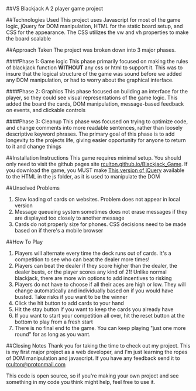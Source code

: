 ##VS Blackjack
A 2 player game project

##Technologies Used
This project uses Javascript for most of the game logic, jQuery for DOM manipulation, HTML for the static board setup, and CSS for the appearance. The CSS utilizes the vw and vh properties to make the board scalable

##Approach Taken
The project was broken down into 3 major phases.

####Phase 1: Game logic
This phase primarily focused on making the rules of blackjack function **WITHOUT** any css or html to support it. This was to insure that the logical structure of the game was sound before we added any DOM manipulation, or had to worry about the graphical interface.

####Phase 2: Graphics
This phase focused on building an interface for the player, so they could see visual representations of the game logic. This added the board the cards, DOM manipulation, message-based feedback on events,  and clickable controls

####Phase 3: Cleanup
This phase was focused on trying to optimize code, and change comments into more readable sentences, rather than loosely descriptive keyword phrases. The primary goal of this phase is to add longevity to the projects life, giving easier opportunity for anyone to return to it and change things

##Installation Instructions
This game requires minimal setup. You should only need to visit the github pages site [rculton.github.io/Blackjack_Game](rculton.github.io/Blackjack_Game). If you download the game, you MUST make [This version of jQuery](https://code.jquery.com/jquery-3.2.1.min.js) available to the HTML in the js folder, as it is used to manipulate the DOM

##Unsolved Problems
1. Slow loading of cards on websites. Problem does not appear in local version
2. Message queueing system sometimes does not erase messages if they are displayed too closely to another message
3. Cards do not properly size for phones. CSS decisions need to be made based on if there's a mobile browser

##How To Play
1. Players will alternate every time the deck runs out of cards. It's a competition to see who can beat the dealer more times!
2. Players can beat the dealer if they score higher than the dealer, the dealer busts, or the player scores any kind of 21! Unlike normal blackjack, there are more win options to add incentives to risking
3. Players do not have to choose if all their aces are high or low. They will change automatically and individually based on if you would have busted. Take risks if you want to be the winner
4. Click the hit button to add cards to your hand
5. Hit the stay button if you want to keep the cards you already have
6. If you want to start your competition all over, hit the reset button at the bottom to play from a fresh start
7. There is no final end to the game. You can keep playing "just one more round" for as long as you want.

##Closing Notes
Thank you for taking the time to check out my project. This is my first major project as a web developer, and I'm just learning the ropes of DOM manipulation and javascript. If you have any feedback send it to rculton@protonmail.com

This code is open source, so if you're making your own project and see something in my code you think might help, feel free to use it. 
